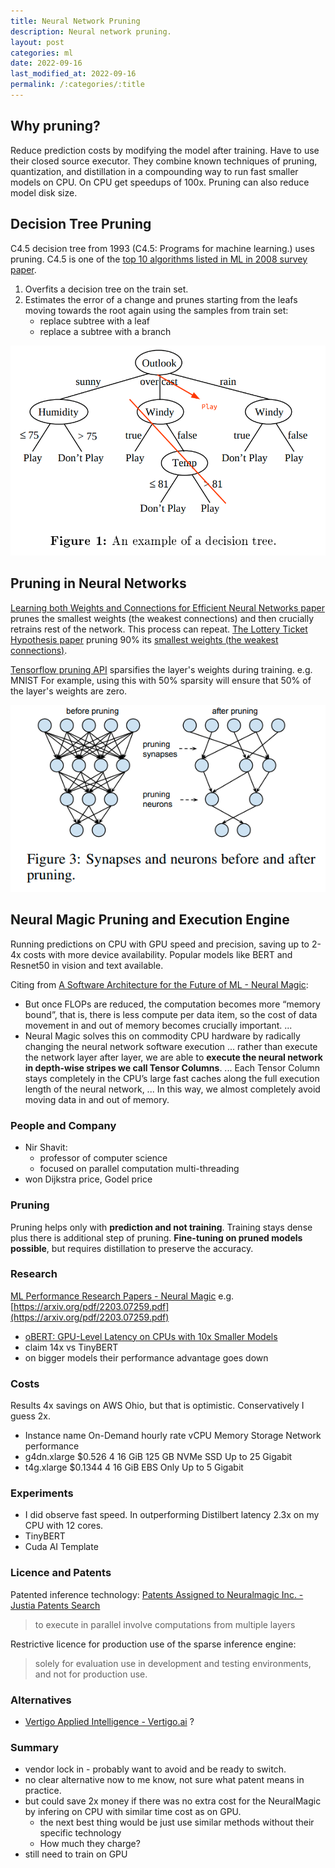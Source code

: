 ```yaml
---
title: Neural Network Pruning
description: Neural network pruning.
layout: post
categories: ml
date: 2022-09-16
last_modified_at: 2022-09-16
permalink: /:categories/:title
---
```



## Why pruning?
Reduce prediction costs by modifying the model after training.
Have to use their closed source executor.
They combine known techniques of pruning, quantization, and distillation in a compounding way to run fast smaller models on CPU. On CPU get speedups of 100x.
Pruning can also reduce model disk size.


## Decision Tree Pruning
C4.5 decision tree from 1993 (C4.5: Programs for machine learning.) uses pruning. C4.5 is one of the [top 10 algorithms listed in ML in 2008 survey paper](http://www.cs.umd.edu/~samir/498/10Algorithms-08.pdf).
1. Overfits a decision tree on the train set.
2. Estimates the error of a change and prunes starting from the leafs moving towards the root again using the samples from train set:
   - replace subtree with a leaf 
   - replace a subtree with a branch


![decision tree prunining (Kijsirikul 2001)](/images/decision_tree_pruning__kijsirikul_2001.png)


## Pruning in Neural Networks
[Learning both Weights and Connections for Efficient Neural Networks paper](https://arxiv.org/pdf/1506.02626.pdf) prunes the smallest weights (the weakest connections) and then crucially retrains rest of the network.
This process can repeat.
[The Lottery Ticket Hypothesis paper](https://arxiv.org/abs/1803.03635) pruning 90% its [smallest weights (the weakest connections)](https://arxiv.org/pdf/1506.02626.pdf).

[Tensorflow pruning API](https://blog.tensorflow.org/2019/05/tf-model-optimization-toolkit-pruning-API.html) sparsifies the layer's weights during training. e.g. MNIST
For example, using this with 50% sparsity will ensure that 50% of the layer's weights are zero.



![pruning synapses, neurons, layers](/images/pruning_both_synapses_and_neuron_nodes_han_2015.png)


## Neural Magic Pruning and Execution Engine
Running predictions on CPU with GPU speed and precision, saving up to 2-4x costs with more device availability.
Popular models like BERT and Resnet50 in vision and text available. 


Citing from [A Software Architecture for the Future of ML - Neural Magic](https://neuralmagic.com/technology/):
- But once FLOPs are reduced, the computation becomes more “memory bound”, that is, there is less compute per data item, so the cost of data movement in and out of memory becomes crucially important. ...
- Neural Magic solves this on commodity CPU hardware by radically changing the neural network software execution ... rather than execute the network layer after layer, we are able to **execute the neural network in depth-wise stripes we call Tensor Columns**. ... Each Tensor Column stays completely in the CPU’s large fast caches along the full execution length of the neural network, ... In this way, we almost completely avoid moving data in and out of memory.
 

### People and Company
- Nir Shavit:
	- professor of computer science
	- focused on parallel computation multi-threading
- won Dijkstra price, Godel price

### Pruning
Pruning helps only with **prediction and not training**.
Training stays dense plus there is additional step of pruning.
**Fine-tuning on pruned models possible**, but requires distillation to preserve the accuracy.

### Research
[ML Performance Research Papers - Neural Magic](https://neuralmagic.com/resources/technical-papers/)
e.g. [https://arxiv.org/pdf/2203.07259.pdf](https://arxiv.org/pdf/2203.07259.pdf)
- [oBERT: GPU-Level Latency on CPUs with 10x Smaller Models](https://neuralmagic.com/blog/obert/)
- claim 14x vs TinyBERT
- on bigger models their performance advantage goes down


### Costs
Results 4x savings on AWS Ohio, but that is optimistic. Conservatively I guess 2x.
- Instance name On-Demand hourly rate vCPU Memory Storage Network performance
- g4dn.xlarge	$0.526	4	16 GiB	125 GB NVMe SSD	Up to 25 Gigabit
- t4g.xlarge	$0.1344	4	16 GiB	EBS Only	Up to 5 Gigabit


### Experiments
- I did observe fast speed. In outperforming Distilbert latency 2.3x on my CPU with 12 cores.
- TinyBERT
- Cuda AI Template


### Licence and Patents
Patented inference technology: [Patents Assigned to Neuralmagic Inc. - Justia Patents Search](https://patents.justia.com/assignee/neuralmagic-inc)
> to execute in parallel involve computations from multiple layers

Restrictive licence for production use of the sparse inference engine:
> solely for evaluation  use in development and testing environments, and not for production use.


### Alternatives
- [Vertigo Applied Intelligence - Vertigo.ai](https://vertigo.ai/) ?

### Summary
- vendor lock in - probably want to avoid and be ready to switch.
- no clear alternative now to me know, not sure what patent means in practice.
- but could save 2x money if there was no extra cost for the NeuralMagic by infering on CPU with similar time cost as on GPU. 
	- the next best thing would be just use similar methods without their specific technology
	- How much they charge?
- still need to train on GPU